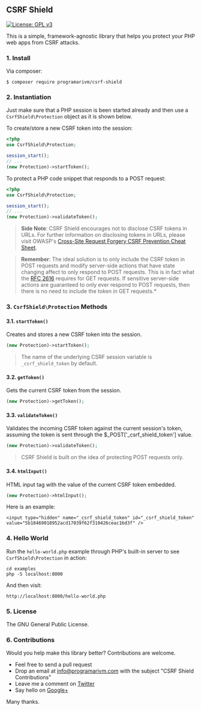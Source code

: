 ## CSRF Shield

[![License: GPL v3](https://img.shields.io/badge/License-GPL%20v3-blue.svg)](https://www.gnu.org/licenses/gpl-3.0)

This is a simple, framework-agnostic library that helps you protect your PHP web apps from CSRF attacks.

### 1. Install

Via composer:

    $ composer require programarivm/csrf-shield

### 2. Instantiation

Just make sure that a PHP session is been started already and then use a `CsrfShield\Protection` object as it is shown below.

To create/store a new CSRF token into the session:

```php
<?php
use CsrfShield\Protection;

session_start();
// ...
(new Protection)->startToken();
```

To protect a PHP code snippet that responds to a POST request:

```php
<?php
use CsrfShield\Protection;

session_start();
// ...
(new Protection)->validateToken();
```

> **Side Note**: CSRF Shield encourages not to disclose CSRF tokens in URLs. For further information on disclosing tokens in URLs, please visit OWASP's <a href="https://www.owasp.org/index.php/Cross-Site_Request_Forgery_(CSRF)_Prevention_Cheat_Sheet#Disclosure_of_Token_in_URL">Cross-Site Request Forgery CSRF Prevention Cheat Sheet</a>.

> **Remember**: The ideal solution is to only include the CSRF token in POST requests and modify server-side actions that have state changing affect to only respond to POST requests. This is in fact what the [RFC 2616](https://www.w3.org/Protocols/rfc2616/rfc2616-sec9.html#sec9.1.1) requires for GET requests. If sensitive server-side actions are guaranteed to only ever respond to POST requests, then there is no need to include the token in GET requests.*

### 3. `CsrfShield\Protection` Methods

#### 3.1. `startToken()`

Creates and stores a new CSRF token into the session.

```php
(new Protection)->startToken();
```

> The name of the underlying CSRF session variable is `_csrf_shield_token` by default.

#### 3.2. `getToken()`

Gets the current CSRF token from the session.

```php
(new Protection)->getToken();
```

#### 3.3. `validateToken()`

Validates the incoming CSRF token against the current session's token, assuming the token is sent through the $_POST['_csrf_shield_token'] value.

```php
(new Protection)->validateToken();
```

> CSRF Shield is built on the idea of protecting POST requests only.

#### 3.4. `htmlInput()`

HTML input tag with the value of the current CSRF token embedded.

```php
(new Protection)->htmlInput();
```

Here is an example:

    <input type="hidden" name="_csrf_shield_token" id="_csrf_shield_token" value="5b18469018952acd17039f62f310426ceac16d3f" />

### 4. Hello World

Run the `hello-world.php` example through PHP's built-in server to see `CsrfShield\Protection` in action:

    cd examples
    php -S localhost:8000

And then visit:

    http://localhost:8000/hello-world.php

### 5. License

The GNU General Public License.

### 6. Contributions

Would you help make this library better? Contributions are welcome.

- Feel free to send a pull request
- Drop an email at info@programarivm.com with the subject "CSRF Shield Contributions"
- Leave me a comment on [Twitter](https://twitter.com/programarivm)
- Say hello on [Google+](https://plus.google.com/+Programarivm)

Many thanks.
